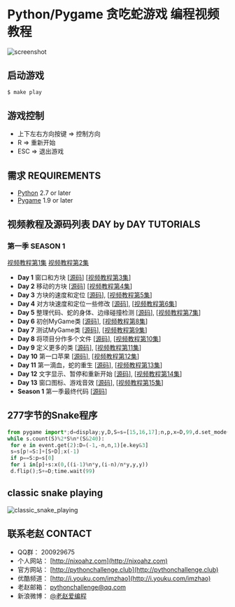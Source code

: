 Python/Pygame 贪吃蛇游戏 编程视频教程
=======

![screenshot](https://github.com/archtaurus/pysnake/raw/master/screenshots/2016-07-23-020131_642x505_scrot.png)

启动游戏
--------

```sh
$ make play
```

游戏控制
--------

- 上下左右方向按键 => 控制方向
- R => 重新开始
- ESC => 退出游戏


需求 REQUIREMENTS
-----------------
-  [Python](https://www.python.org/downloads/) 2.7 or later
-  [Pygame](http://pygame.org/download.shtml) 1.9 or later

视频教程及源码列表 DAY by DAY TUTORIALS
---------------------------------------

### 第一季 SEASON 1

[视频教程第1集](http://v.youku.com/v_show/id_XMTYzMzg5MzQ0NA==.html)
[视频教程第2集](http://v.youku.com/v_show/id_XMTYzNTU0ODA5Mg==.html)

- **Day 1** 窗口和方块
[[源码](https://github.com/archtaurus/pysnake/tree/day1/pysnake.py)]
[[视频教程第3集](http://v.youku.com/v_show/id_XMTYzNzQ5MTgxNg==.html)]
- **Day 2** 移动的方块
[[源码](https://github.com/archtaurus/pysnake/tree/day2/pysnake.py)]
[[视频教程第4集](http://v.youku.com/v_show/id_XMTYzOTczMjc2OA==.html)]
- **Day 3** 方块的速度和定位
[[源码](https://github.com/archtaurus/pysnake/tree/day3/pysnake.py)],
[[视频教程第5集](http://v.youku.com/v_show/id_XMTY0MTA0ODk0OA==.html)]
- **Day 4** 对方块速度和定位一些修改
[[源码](https://github.com/archtaurus/pysnake/tree/day4/pysnake.py)],
[[视频教程第6集](http://v.youku.com/v_show/id_XMTY0MzYzMTk4MA==.html)]
- **Day 5** 整理代码、蛇的身体、边缘碰撞检测
[[源码](https://github.com/archtaurus/pysnake/tree/day5/pysnake.py)],
[[视频教程第7集](http://v.youku.com/v_show/id_XMTY0NDkzNzA0NA==.html)]
- **Day 6** 初创MyGame类
[[源码](https://github.com/archtaurus/pysnake/tree/day6/pysnake.py)],
[[视频教程第8集](http://v.youku.com/v_show/id_XMTY0NjE1NzY4NA==.html)]
- **Day 7** 测试MyGame类
[[源码](https://github.com/archtaurus/pysnake/tree/day7/pysnake.py)],
[[视频教程第9集](http://v.youku.com/v_show/id_XMTY0Njk0NTY3Mg==.html)]
- **Day 8** 将项目分作多个文件
[[源码](https://github.com/archtaurus/pysnake/tree/day8/src)],
[[视频教程第10集](http://v.youku.com/v_show/id_XMTY0Nzk3MTE2MA==.html)]
- **Day 9** 定义更多的类
[[源码](https://github.com/archtaurus/pysnake/tree/day9/src)],
[[视频教程第11集](http://v.youku.com/v_show/id_XMTY0OTU0NjI4MA==.html)]
- **Day 10** 第一口苹果
[[源码](https://github.com/archtaurus/pysnake/tree/day10/src)],
[[视频教程第12集](http://v.youku.com/v_show/id_XMTY1MTMwNjIyNA==.html)]
- **Day 11** 第一滴血，蛇的重生
[[源码](https://github.com/archtaurus/pysnake/tree/day11/src)],
[[视频教程第13集](http://v.youku.com/v_show/id_XMTY1MjY1MjMwMA==.html)]
- **Day 12** 文字显示、暂停和重新开始
[[源码](https://github.com/archtaurus/pysnake/tree/day12/src)],
[[视频教程第14集](http://v.youku.com/v_show/id_XMTY1MzgwOTYxNg==.html)]
- **Day 13** 窗口图标、游戏音效
[[源码](https://github.com/archtaurus/pysnake/tree/day13/src)],
[[视频教程第15集](http://v.youku.com/v_show/id_XMTY1Njc1ODQ1Ng==.html)]
- **Season 1** 第一季最终代码
[[源码](https://github.com/archtaurus/pysnake/tree/season1/src)]


277字节的Snake程序
----------------
``` python
from pygame import*;d=display;y,D,S=s=[15,16,17];n,p,x=D,99,d.set_mode([225]*2).fill
while s.count(S)%2*S%n*(S&240):
 for e in event.get(2):D=(-1,-n,n,1)[e.key&3]
 s=s[p!=S:]+[S+D];x(-1)
 if p==S:p=s[0]
 for i in[p]+s:x(0,((i-1)%n*y,(i-n)/n*y,y,y))
 d.flip();S+=D;time.wait(99)
```

classic snake playing
---------------------
![classic_snake_playing](https://github.com/archtaurus/pysnake/raw/master/screenshots/classic_snake_playing.gif)

联系老赵 CONTACT
---------------

- QQ群： 200929675
- 个人网站： [http://nixoahz.com](http://nixoahz.com)
- 官方网站： [http://pythonchallenge.club](http://pythonchallenge.club)
- 优酷频道： [http://i.youku.com/imzhao](http://i.youku.com/imzhao)
- 老赵邮箱： [pythonchallenge@qq.com](mailto:pythonchallenge@qq.com)
- 新浪微博： [@老赵爱编程](http://www.weibo.com/archtaurus)
